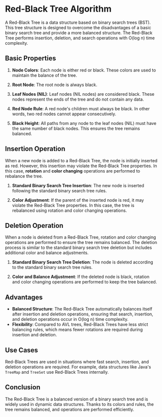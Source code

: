 # Red-Black Tree Algorithm

A Red-Black Tree is a data structure based on binary search trees (BST). This tree structure is designed to overcome the disadvantages of a basic binary search tree and provide a more balanced structure. The Red-Black Tree performs insertion, deletion, and search operations with O(log n) time complexity.

## Basic Properties

1. **Node Colors**: Each node is either red or black. These colors are used to maintain the balance of the tree.

2. **Root Node**: The root node is always black.

3. **Leaf Nodes (NIL)**: Leaf nodes (NIL nodes) are considered black. These nodes represent the ends of the tree and do not contain any data.

4. **Red Node Rule**: A red node's children must always be black. In other words, two red nodes cannot appear consecutively.

5. **Black Height**: All paths from any node to the leaf nodes (NIL) must have the same number of black nodes. This ensures the tree remains balanced.

## Insertion Operation

When a new node is added to a Red-Black Tree, the node is initially inserted as red. However, this insertion may violate the Red-Black Tree properties. In this case, **rotation** and **color changing** operations are performed to rebalance the tree.

1. **Standard Binary Search Tree Insertion**: The new node is inserted following the standard binary search tree rules.

2. **Color Adjustment**: If the parent of the inserted node is red, it may violate the Red-Black Tree properties. In this case, the tree is rebalanced using rotation and color changing operations.

## Deletion Operation

When a node is deleted from a Red-Black Tree, rotation and color changing operations are performed to ensure the tree remains balanced. The deletion process is similar to the standard binary search tree deletion but includes additional color and balance adjustments.

1. **Standard Binary Search Tree Deletion**: The node is deleted according to the standard binary search tree rules.

2. **Color and Balance Adjustment**: If the deleted node is black, rotation and color changing operations are performed to keep the tree balanced.

## Advantages

- **Balanced Structure**: The Red-Black Tree automatically balances itself after insertion and deletion operations, ensuring that search, insertion, and deletion operations occur in O(log n) time complexity.
- **Flexibility**: Compared to AVL trees, Red-Black Trees have less strict balancing rules, which means fewer rotations are required during insertion and deletion.

## Use Cases

Red-Black Trees are used in situations where fast search, insertion, and deletion operations are required. For example, data structures like Java's `TreeMap` and `TreeSet` use Red-Black Trees internally.

## Conclusion

The Red-Black Tree is a balanced version of a binary search tree and is widely used in dynamic data structures. Thanks to its colors and rules, the tree remains balanced, and operations are performed efficiently.
